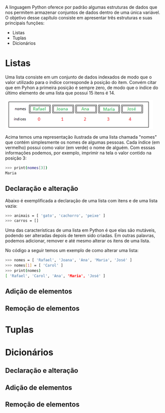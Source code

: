 A linguagem Python oferece por padrão algumas estruturas de dados que nos permitem armazenar conjuntos de dados dentro de uma única variável. O objetivo desse capítulo consiste em apresentar três estruturas e suas principais funções:
- Listas
- Tuplas
- Dicionários

# Listas
[//]: <> ( Explicação sobre a estrutura da lista, mostrando os valores e os índices. )
[//]: <> ( Adicionar imagem explicativa.)
[//]: <> ( Lembrar que o índice começa em 0.) 
[//]: <> ( Os elementos da lista não precisam ter o mesmo tipo)

Uma lista consiste em um conjunto de dados indexados de modo que o valor utilizado para o índice corresponde à posição do item. Convém citar que em Pyhon a primeira posição é sempre zero, de modo que o índice do último elemento de uma lista que possui 15 itens é 14.

![Lista](/assets/lista.png)

Acima temos uma representação ilustrada de uma lista chamada "nomes" que contém simplesmente os nomes de algumas pessoas. Cada índice (em vermelho) possui como valor (em verde) o nome de alguém. Com esssas informações podemos, por exemplo, imprimir na tela o valor contido na posição 3:

```sh
>>> print(nomes[3])
Maria
```

## Declaração e alteração
Abaixo é exemplificada a declaração de uma lista com itens e de uma lista vazia:

```sh
>>> animais = [ 'gato', 'cachorro', 'peixe' ]
>>> carros = []
```

Uma das características de uma lista em Python é que elas são mutáveis, podendo ser alteradas depois de terem sido criadas. Em outras palavras, podemos adicionar, remover e até mesmo alterar os itens de uma lista.

No código a seguir temos um exemplo de como alterar uma lista:
```sh
>>> nomes = [ 'Rafael', 'Joana', 'Ana', 'Maria', 'José' ]
>>> nomes[1] = [ 'Carol' ]
>>> print(nomes)
[ 'Rafael', 'Carol', 'Ana', 'Maria', 'José' ]
```

## Adição de elementos
[//]: <> ( Métodos append e insert )

## Remoção de elementos
[//]: <> ( Métodos remove e pop )

# Tuplas
[//]: <> ( Coleção de valores indexados e imutáveis )
[//]: <> ( A declaração de uma tupla é igual a de uma Lista, com a diferença apenas que devem ser usados parênteses ao invés de colchetes )
[//]: <> ( Na declaração de uma tupla com apenas 1 item, deve ser colocado uma vírgula após o item senão será interpretado como string )

# Dicionários
## Declaração e alteração

## Adição de elementos

## Remoção de elementos
[//]: <> ( del remove o item em um índice específico e pop remove o item em um índice específico e o retorna )